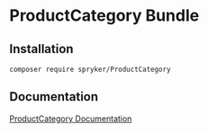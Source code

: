 # ProductCategory Bundle

## Installation

```
composer require spryker/ProductCategory
```

## Documentation

[ProductCategory Documentation](https://spryker.github.io/product-category/index.html)





